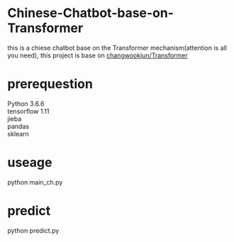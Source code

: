 # Chinese-Chatbot-base-on-Transformer
this is a chiese chatbot base on the Transformer mechanism(attention is all you need), this project is base on [changwookjun/Transformer](https://github.com/changwookjun/Transformer)
# prerequestion

Python 3.6.6 \
tensorflow 1.11 \
jieba \
pandas \
sklearn

# useage
python main_ch.py 
# predict
python predict.py
